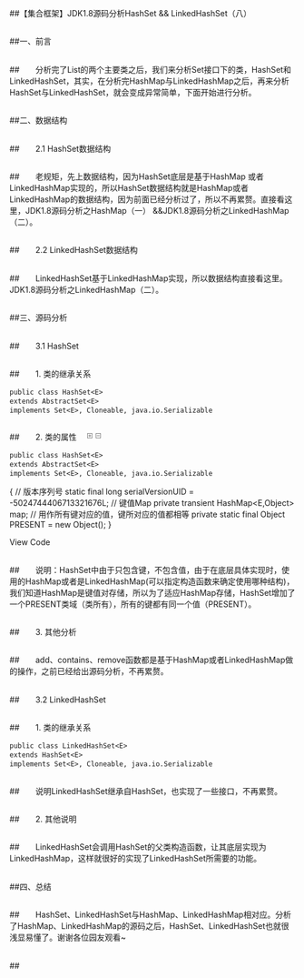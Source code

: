 ##【集合框架】JDK1.8源码分析HashSet && LinkedHashSet（八）

##
##一、前言


##
##　　分析完了List的两个主要类之后，我们来分析Set接口下的类，HashSet和LinkedHashSet，其实，在分析完HashMap与LinkedHashMap之后，再来分析HashSet与LinkedHashSet，就会变成异常简单，下面开始进行分析。


##
##二、数据结构


##
##　　2.1 HashSet数据结构


##
##　　老规矩，先上数据结构，因为HashSet底层是基于HashMap 或者 LinkedHashMap实现的，所以HashSet数据结构就是HashMap或者LinkedHashMap的数据结构，因为前面已经分析过了，所以不再累赘。直接看这里，JDK1.8源码分析之HashMap（一） &amp;&amp;JDK1.8源码分析之LinkedHashMap（二）。


##
##　　2.2 LinkedHashSet数据结构


##
##　　LinkedHashSet基于LinkedHashMap实现，所以数据结构直接看这里。JDK1.8源码分析之LinkedHashMap（二）。


##
##三、源码分析


##
##　　3.1 HashSet　　


##
##　　1. 类的继承关系

	public class HashSet<E>
    extends AbstractSet<E>
    implements Set<E>, Cloneable, java.io.Serializable



##
##　　2. 类的属性　
 ![Alt text](../md/img/ContractedBlock.gif) ![Alt text](../md/img/ExpandedBlockStart.gif)

	public class HashSet<E>
    extends AbstractSet<E>
    implements Set<E>, Cloneable, java.io.Serializable
{
    // 版本序列号
    static final long serialVersionUID = -5024744406713321676L;
    // 键值Map
    private transient HashMap<E,Object> map;
    // 用作所有键对应的值，键所对应的值都相等
    private static final Object PRESENT = new Object();
	}

View Code


##
##　　说明：HashSet中由于只包含键，不包含值，由于在底层具体实现时，使用的HashMap或者是LinkedHashMap(可以指定构造函数来确定使用哪种结构)，我们知道HashMap是键值对存储，所以为了适应HashMap存储，HashSet增加了一个PRESENT类域（类所有），所有的键都有同一个值（PRESENT）。


##
##　　3. 其他分析


##
##　　add、contains、remove函数都是基于HashMap或者LinkedHashMap做的操作，之前已经给出源码分析，不再累赘。


##
##　　3.2 LinkedHashSet


##
##　　1. 类的继承关系　　

	public class LinkedHashSet<E>
    extends HashSet<E>
    implements Set<E>, Cloneable, java.io.Serializable



##
##　　说明LinkedHashSet继承自HashSet，也实现了一些接口，不再累赘。


##
##　　2. 其他说明


##
##　　LinkedHashSet会调用HashSet的父类构造函数，让其底层实现为LinkedHashMap，这样就很好的实现了LinkedHashSet所需要的功能。


##
##四、总结


##
##　　HashSet、LinkedHashSet与HashMap、LinkedHashMap相对应。分析了HashMap、LinkedHashMap的源码之后，HashSet、LinkedHashSet也就很浅显易懂了。谢谢各位园友观看~


##
##


##
##　　